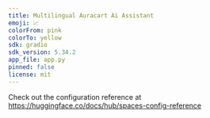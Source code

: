 ```yaml
---
title: Multilingual Auracart Ai Assistant
emoji: 📈
colorFrom: pink
colorTo: yellow
sdk: gradio
sdk_version: 5.34.2
app_file: app.py
pinned: false
license: mit
---
```


Check out the configuration reference at https://huggingface.co/docs/hub/spaces-config-reference

